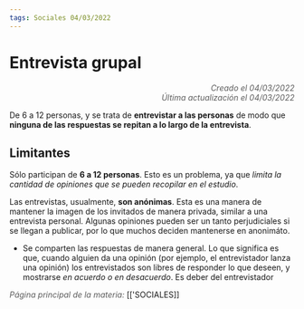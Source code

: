 ```yaml
---
tags: Sociales 04/03/2022
---
```


# Entrevista grupal
<div style="text-align: right; opacity: 0.7; font-style: italic;">Creado el 04/03/2022</div>
<div style="text-align: right; opacity: 0.7; font-style: italic;">Última actualización el 04/03/2022</div>

De 6 a 12 personas, y se trata de **entrevistar a las personas** de modo que **ninguna de las respuestas se repitan a lo largo de la entrevista**.

## Limitantes

Sólo participan de **6 a 12 personas**. Esto es un problema, ya que *limita la cantidad de opiniones que se pueden recopilar en el estudio*.

Las entrevistas, usualmente, **son anónimas**. Esta es una manera de mantener la imagen de los invitados de manera privada, similar a una entrevista personal.
Algunas opiniones pueden ser un tanto perjudiciales si se llegan a publicar, por lo que muchos deciden mantenerse en anonimáto.

- Se comparten las respuestas de manera general. Lo que significa es que, cuando alguien da una opinión (por ejemplo, el entrevistador lanza una opinión) los entrevistados son libres de responder lo que deseen, y mostrarse *en acuerdo o en desacuerdo*. Es deber del entrevistador 

<span style="opacity: 0.7; font-style: italic;">Página principal de la materia:</span> [['SOCIALES]]